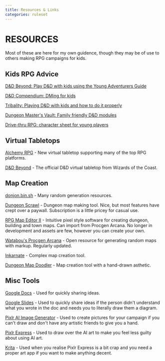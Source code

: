 ```yaml
---
title: Resources & Links
categories: ruleset
---
```


# RESOURCES

Most of these are here for my own guidence, though they may be of use to others making RPG campaigns for kids.

## Kids RPG Advice

[D&D Beyond: Play D&D with kids using the Young Adventurers Guide](https://www.dndbeyond.com/posts/554-play-d-d-with-kids-using-the-young-adventurers)

[D&D Compendium: DMing for kids](https://www.dnd-compendium.com/dm-resources/dming-for-kids)

[Tribality: Playing D&D with kids and how to do it properly](https://www.tribality.com/2019/02/19/playing-dd-with-kids-and-how-to-do-it-properly/)

[Dungeon Master's Vault: Family friendly D&D modules](https://www.dungeonmastersvault.com/dmv/dungeon-master-resources/family-friendly-dd-modules/)

[Drive-thru RPG: character sheet for young players](https://www.drivethrurpg.com/en/product/371850/character-sheet-for-young-players)

## Virtual Tabletops

[Alchemy RPG](https://alchemyrpg.com) - New virtual tabletop supporting many of the top RPG platforms.

[D&D Beyond](https://www.dndbeyond.com) - The official D&D virtual tabletop from Wizards of the Coast.

## Map Creation

[donjon.bin.sh](https://donjon.bin.sh) - Many random generation resources.

[Dungeon Scrawl](https://dungeonscrawl.com) - Dungeon map making tool. Nice, but most features have crept over a paywall. Subscription is a little pricey for casual use.

[RPG Map Editor II](https://deepnight.net/tools/rpg-map) - Intuitive pixel style software for creating dungeon, building and town maps. Can import from Procgen Arcana. No longer in development and assets are few, however you can create your own.

[Watabou's Procgen Arcana](https://watabou.github.io) - Open resource for generating random maps with markup. Regularly updated.

[Inkarnate](https://inkarnate.com) - Complex map creation tool.

[Dungeon Map Doodler](https://dungeonmapdoodler.com) - Map creation tool with a hand-drawn asthetic.

## Misc Tools

[Google Docs](https://docs.google.com) - Used for quickly sharing ideas.

[Google Slides](https://slides.google.com) - Used to quickly share ideas if the person didn't understand what you wrote in the doc and needs you to literally draw them a diagram.

[Pixlr AI Image Generator](https://pixlr.com/image-generator) - Used to create pictures for your campaign if you can't draw and don't have any artistic friends to give you a hand.

[Pixlr Express](http://pixlr.com/express) - Used to draw over the AI art to make you feel less guilty about using AI art.

[Krita](https://krita.org) - Used when you realise Pixlr Express is a bit crap and you need a proper art app if you want to make anything decent.

